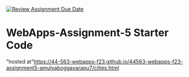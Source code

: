 [![Review Assignment Due Date](https://classroom.github.com/assets/deadline-readme-button-24ddc0f5d75046c5622901739e7c5dd533143b0c8e959d652212380cedb1ea36.svg)](https://classroom.github.com/a/7kKA03Up)
# WebApps-Assignment-5 Starter Code
"hosted at"https://44-563-webapps-f23.github.io/44563-webapps-f23-assignment5-amulyaboggavarapu7/cities.html
